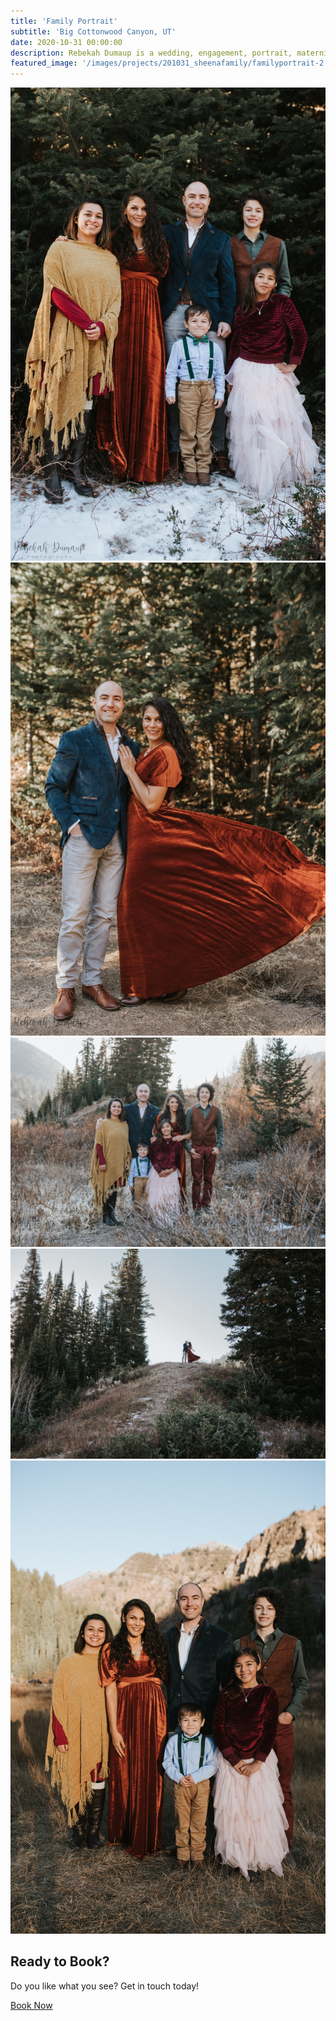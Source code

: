 ```yaml
---
title: 'Family Portrait'
subtitle: 'Big Cottonwood Canyon, UT'
date: 2020-10-31 00:00:00
description: Rebekah Dumaup is a wedding, engagement, portrait, maternity, and family photographer based in Saly Lake City, Utah.
featured_image: '/images/projects/201031_sheenafamily/familyportrait-2.jpg'
---
```


<div class="gallery" data-columns="3">
<img src="/images/projects/201031_sheenafamily/familyportrait-2.jpg">
<img src="/images/projects/201031_sheenafamily/familyportrait-3.jpg">
<img src="/images/projects/201031_sheenafamily/familyportrait-4.jpg">
<img src="/images/projects/201031_sheenafamily/familyportrait-5.jpg">
<img src="/images/projects/201031_sheenafamily/familyportrait.jpg">
</div>

## Ready to Book?

Do you like what you see? Get in touch today!

<a href="/contact/" class="button button--large">Book Now</a>
